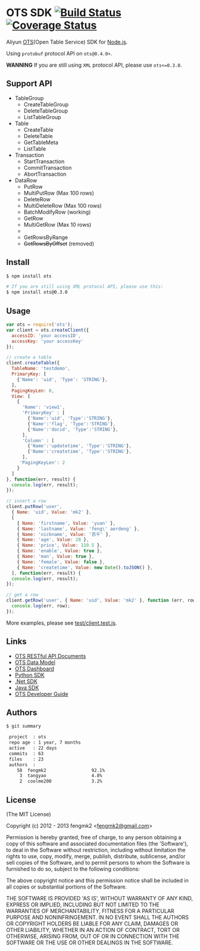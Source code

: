 # OTS SDK [![Build Status](https://secure.travis-ci.org/fengmk2/ots.png)](http://travis-ci.org/fengmk2/ots) [![Coverage Status](https://coveralls.io/repos/fengmk2/ots/badge.png)](https://coveralls.io/r/fengmk2/ots)

Aliyun [OTS](http://ots.aliyun.com/)(Open Table Service) SDK for [Node.js](http://nodejs.org).

Using `protobuf` protocol API on `ots@0.4.0+`.

**WANNING** If you are still using `XML` protocol API, please use `ots<=0.3.0`.

## Support API

* TableGroup
    * CreateTableGroup
    * DeleteTableGroup
    * ListTableGroup
* Table
    * CreateTable
    * DeleteTable
    * GetTableMeta
    * ListTable
* Transaction
    * StartTransaction
    * CommitTransaction
    * AbortTransaction
* DataRow
    * PutRow
    * MultiPutRow (Max 100 rows)
    * DeleteRow
    * MultiDeleteRow (Max 100 rows)
    * BatchModifyRow (working)
    * GetRow
    * MultiGetRow (Max 10 rows)
    * 
    * GetRowsByRange
    * ~~GetRowsByOffset~~ (removed)

## Install

```bash
$ npm install ots

# If you are still using XML protocol API, please use this:
$ npm install ots@0.3.0
```

## Usage

```js
var ots = require('ots');
var client = ots.createClient({
  accessID: 'your accessID',
  accessKey: 'your accessKey'
});

// create a table
client.createTable({
  TableName: 'testdemo',
  PrimaryKey: [
    {'Name': 'uid', 'Type': 'STRING'},
  ],
  PagingKeyLen: 0,
  View: [
    { 
      'Name': 'view1', 
      'PrimaryKey' : [
        {'Name':'uid', 'Type':'STRING'},
        {'Name':'flag', 'Type':'STRING'},
        {'Name':'docid', 'Type':'STRING'},
      ],
      'Column' : [
        {'Name':'updatetime', 'Type':'STRING'},
        {'Name':'createtime', 'Type':'STRING'},
      ],
     'PagingKeyLen': 2
    }
  ]
}, function(err, result) {
  console.log(err, result);
});

// insert a row
client.putRow('user', 
  { Name: 'uid', Value: 'mk2' }, 
  [
    { Name: 'firstname', Value: 'yuan' },
    { Name: 'lastname', Value: 'feng\' aerdeng' },
    { Name: 'nickname', Value: '苏千' },
    { Name: 'age', Value: 28 },
    { Name: 'price', Value: 110.5 },
    { Name: 'enable', Value: true },
    { Name: 'man', Value: true },
    { Name: 'female', Value: false },
    { Name: 'createtime', Value: new Date().toJSON() },
  ], function(err, result) {
  console.log(err, result);
});

// get a row
client.getRow('user', { Name: 'uid', Value: 'mk2' }, function (err, row) {
  console.log(err, row);
});
```

More examples, please see [test/client.test.js](https://github.com/fengmk2/ots/blob/master/test/client.test.js).

## Links

* [OTS RESTful API Documents](http://ots.aliyun.com/ots_sdk/OTS_RESTful_API_2012_03_22.pdf)
* [OTS Data Model](http://ots.aliyun.com/ots_sdk/OTS_Data%20Model_2012_03_22.pdf)
* [OTS Dashboard](http://ots.aliyun.com/dashboard)
* [Python SDK](http://ots.aliyun.com/ots_sdk/ots_python_sdk_2012_03_22.zip)
* [.Net SDK](http://ots.aliyun.com/ots_sdk/Aliyun_SDK_dotNET_1_0_4458.zip)
* [Java SDK](http://storage.aliyun.com/oss/aliyun_portal_storage/oss_api/OSS_OTS_Java_SDK.zip)
* [OTS Developer Guide](http://ots.aliyun.com/guide/index)

## Authors

```bash
$ git summary 

 project  : ots
 repo age : 1 year, 7 months
 active   : 22 days
 commits  : 63
 files    : 23
 authors  : 
    58  fengmk2                 92.1%
     3  tangyao                 4.8%
     2  coolme200               3.2%
```

## License 

(The MIT License)

Copyright (c) 2012 - 2013 fengmk2 &lt;fengmk2@gmail.com&gt;

Permission is hereby granted, free of charge, to any person obtaining
a copy of this software and associated documentation files (the
'Software'), to deal in the Software without restriction, including
without limitation the rights to use, copy, modify, merge, publish,
distribute, sublicense, and/or sell copies of the Software, and to
permit persons to whom the Software is furnished to do so, subject to
the following conditions:

The above copyright notice and this permission notice shall be
included in all copies or substantial portions of the Software.

THE SOFTWARE IS PROVIDED 'AS IS', WITHOUT WARRANTY OF ANY KIND,
EXPRESS OR IMPLIED, INCLUDING BUT NOT LIMITED TO THE WARRANTIES OF
MERCHANTABILITY, FITNESS FOR A PARTICULAR PURPOSE AND NONINFRINGEMENT.
IN NO EVENT SHALL THE AUTHORS OR COPYRIGHT HOLDERS BE LIABLE FOR ANY
CLAIM, DAMAGES OR OTHER LIABILITY, WHETHER IN AN ACTION OF CONTRACT,
TORT OR OTHERWISE, ARISING FROM, OUT OF OR IN CONNECTION WITH THE
SOFTWARE OR THE USE OR OTHER DEALINGS IN THE SOFTWARE.
